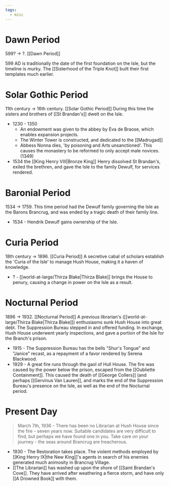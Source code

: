 ```yaml
---
tags:
  - misc
---
```


# Dawn Period
599? -> ?. [[Dawn Period]]

599 AD is traditionally the date of the first foundation on the Isle, but the timeline is murky. The [[Sisterhood of the Triple Knot]] built their first templates much earlier. 

# Solar Gothic Period
11th century -> 16th century.  [[Solar Gothic Period]]
During this time the sisters and brothers of [[St Brandan's]] dwelt on the Isle. 

- 1230 - 1350 
	- An endowment was given to the abbey by Eva de Braose, which enables expansion projects. 
	- The Winter Tower is constructed, and dedicated to the [[Madrugad]]
	- Abbess Nonna dies, 'by poisoning and Arts unsanctioned'. This causes the monastery to be reformed to only accept male novices. (1349) 
- 1534 the [[King Henry VIII|Bronze King]] Henry dissolved St Brandan's, exiled the brethren, and gave the Isle to the family Dewulf, for services rendered.

# Baronial Period
1534 -> 1759. This time period had the Dewulf family governing the Isle as the Barons Brancrug, and was ended by a tragic death of their family line. 

- 1534 - Hendrik Dewulf gains ownership of the Isle. 

# Curia Period
18th century -> 1896. [[Curia Period]]
A secretive cabal of scholars establish the 'Curia of the Isle' to manage Hush House, making it a haven of knowledge. 

- ? - [[world-at-large/Thirza Blake|Thirza Blake]] brings the House to penury, causing a change in power on the Isle as a result. 


# Nocturnal Period
1896 -> 1932. [[Nocturnal Period]]
A previous librarian's ([[world-at-large/Thirza Blake|Thirza Blake]]) enthusiasms sunk Hush House into great debt. The Suppression Bureau stepped in and offered funding. In exchange, Hush House underwent yearly inspections, and gave a portion of the Isle for the Branch's prison. 

- 1915 - The Suppression Bureau has the bells "Shur's Tongue" and "Janice" recast, as a repayment of a favor rendered by Serena Blackwood. 
- 1929 - A great fire runs through the gaol of Hull House. The fire was caused by the power below the prison, escaped from the [[Oubliette Containment]]. This caused the death of [[George Collers]] (and perhaps [[Gervinus Van Lauren]], and marks the end of the Suppression Bureau's presence on the Isle, as well as the end of the Nocturnal period. 
# Present Day

>March 7th, 1936 - There has been no Librarian at Hush House since the fire - seven years now. Suitable candidates are very difficult to find, but perhaps we have found one in you. Take care on  your journey - the seas around Brancrug are treacherous.

- 1930 - The Restoration takes place. The violent methods employed by [[King Henry IX|the New King]]'s agents in search of his enemies generated much animosity in Brancrug Village. 
- [[The Librarian]] has washed up upon the shore of [[Saint Brandan's Cove]]. They have arrived after weathering a fierce storm, and have only [[A Drowned Book]] with them. 